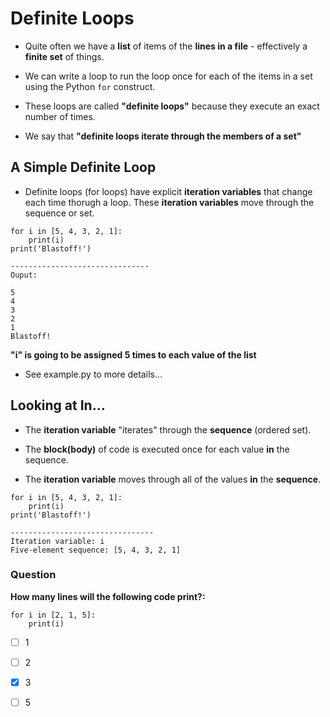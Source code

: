 # Definite Loops

- Quite often we have a **list** of items of the **lines in a file** - effectively a **finite set** of things.

- We can write a loop to run the loop once for each of the items in a set using the Python `for` construct.

- These loops are called **"definite loops"** because they execute an exact number of times.

- We say that **"definite loops iterate through the members of a set"**

## A Simple Definite Loop

- Definite loops (for loops) have explicit **iteration variables** that change each time thorugh a loop. These **iteration variables** move through the sequence or set.

```
for i in [5, 4, 3, 2, 1]:
    print(i)
print('Blastoff!')

-------------------------------
Ouput:

5
4
3
2
1
Blastoff!
```

**"i" is going to be assigned 5 times to each value of the list**

- See example.py to more details...

## Looking at In...

- The **iteration variable** "iterates" through the **sequence** (ordered set).

- The **block(body)** of code is executed once for each value **in** the sequence.

- The **iteration variable** moves through all of the values **in** the **sequence**.

```
for i in [5, 4, 3, 2, 1]:
    print(i)
print('Blastoff!')

--------------------------------
Iteration variable: i
Five-element sequence: [5, 4, 3, 2, 1]
```

### Question

**How many lines will the following code print?:**

```
for i in [2, 1, 5]:
    print(i)
```

- [ ] 1

- [ ] 2

- [x] 3

- [ ] 5
